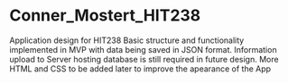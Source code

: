 # Conner_Mostert_HIT238
 Application design for HIT238
Basic structure and functionality implemented in MVP with data being saved in JSON format. Information upload to Server hosting database is still required in future design. More HTML and CSS to be added later to improve the apearance of the App
